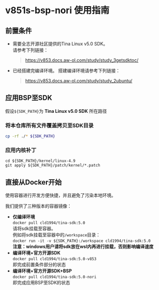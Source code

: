 # v851s-bsp-nori 使用指南

## 前置条件

- 需要全志开源社区提供的Tina Linux v5.0 SDK。  
  请参考下列链接：
  > https://v853.docs.aw-ol.com/study/study_3getsdktoc/

- 已经搭建完编译环境。
  搭建编译环境请参考下列链接：
  > https://v853.docs.aw-ol.com/study/study_2ubuntu/

## 应用BSP至SDK

假设`${SDK_PATH}`为 **Tina Linux v5.0 SDK** 所在路径

### 将本仓库所有文件覆盖拷贝至SDK目录

```bash
cp -rf ./* ${SDK_PATH}
```

### 应用内核补丁

```
cd ${SDK_PATH}/kernel/linux-4.9
git apply ${SDK_PATH}/patch/kernel/*.patch
```

## 直接从Docker开始

使用容器进行开发方便快捷，并且避免了污染本地环境。

我们提供了三种版本的容器镜像：

- **仅编译环境**  
    `docker pull cld1994/tina-sdk:5.0`  
    请将sdk挂载至容器。  
    例如将sdk挂载至容器中的`/workspace`目录：  
    `docker run -it -v ${SDK_PATH}:/workspace cld1994/tina-sdk:5.0`  
    **注意：windows用户请将sdk放在wsl内再进行挂载，否则影响编译速度**
- **编译环境+官方开源SDK**  
    `docker pull cld1994/tina-sdk:5.0-v853`  
    即完成前置条件部分的状态
- **编译环境+官方开源SDK+BSP**  
    `docker pull cld1994/tina-sdk:5.0-nori`  
    即完成应用BSP至SDK的状态